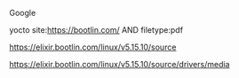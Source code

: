 Google

yocto site:https://bootlin.com/ AND filetype:pdf

https://elixir.bootlin.com/linux/v5.15.10/source

https://elixir.bootlin.com/linux/v5.15.10/source/drivers/media
